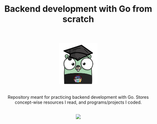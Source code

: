 <div align="center">
<h1> Backend development with Go from scratch
  <p><br>
  <img src='./assets/images/gopher-student.png' width="25%" height="25%"/>   
  <br>
  </p>
</h1>
Repository meant for practicing backend development with Go. Stores concept-wise resources I read, and programs/projects I coded.
</div>
<br>
<p align="center">
    <a href="https://github.com/adzo261/backend-with-go/blob/master/LICENSE.md" alt="License MIT">
      <img src="https://img.shields.io/github/license/adzo261/backend-with-go?color=success" />
    </a>
</p>
<br>



